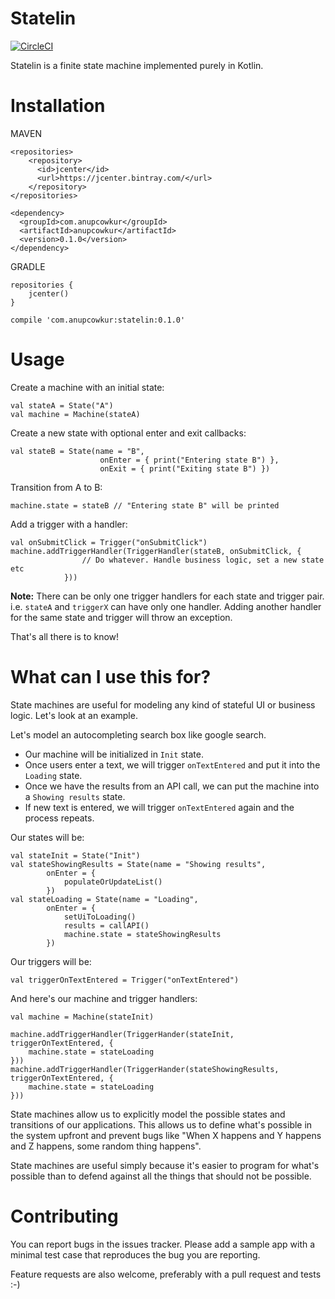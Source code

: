 # Statelin 
[![CircleCI](https://circleci.com/gh/anupcowkur/statelin.svg?style=svg&circle-token=1ded70d2f302eaa1ca4a304c084d8d3ef9c7171d)](https://circleci.com/gh/anupcowkur/statelin)

Statelin is a finite state machine implemented purely in Kotlin.

# Installation

MAVEN
```
<repositories>
    <repository>
      <id>jcenter</id>
      <url>https://jcenter.bintray.com/</url>
    </repository>
</repositories>
```
```
<dependency>
  <groupId>com.anupcowkur</groupId>
  <artifactId>anupcowkur</artifactId>
  <version>0.1.0</version>
</dependency>
```
GRADLE

```
repositories {
    jcenter()
}
```
```
compile 'com.anupcowkur:statelin:0.1.0'
```

# Usage
Create a machine with an initial state:
```
val stateA = State("A")
val machine = Machine(stateA)
```

Create a new state with optional enter and exit callbacks:
```
val stateB = State(name = "B",
                    onEnter = { print("Entering state B") },
                    onExit = { print("Exiting state B") })
```

Transition from A to B:
```
machine.state = stateB // "Entering state B" will be printed
```

Add a trigger with a handler:
```
val onSubmitClick = Trigger("onSubmitClick")
machine.addTriggerHandler(TriggerHandler(stateB, onSubmitClick, {
                // Do whatever. Handle business logic, set a new state etc
            }))
```

**Note:** There can be only one trigger handlers for each state and trigger pair.
i.e. `stateA` and `triggerX` can have only one handler. Adding another handler for the
same state and trigger will throw an exception. 

That's all there is to know!

# What can I use this for?
State machines are useful for modeling any kind of stateful UI or business
logic. Let's look at an example.

Let's model an autocompleting search box like google search.

- Our machine will be initialized in `Init` state.
- Once users enter a text, we will trigger `onTextEntered` and put it into the `Loading` state.
- Once we have the results from an API call, we can put the machine into a `Showing results` state. 
- If new text is entered, we will trigger `onTextEntered` again and the process repeats.

Our states will be:
```
val stateInit = State("Init")
val stateShowingResults = State(name = "Showing results",
        onEnter = {
            populateOrUpdateList()
        })
val stateLoading = State(name = "Loading",
        onEnter = {
            setUiToLoading()
            results = callAPI()
            machine.state = stateShowingResults
        })
```

Our triggers will be:
```
val triggerOnTextEntered = Trigger("onTextEntered")
```


And here's our machine and trigger handlers:

```
val machine = Machine(stateInit)

machine.addTriggerHandler(TriggerHander(stateInit, triggerOnTextEntered, {
    machine.state = stateLoading
}))
machine.addTriggerHandler(TriggerHander(stateShowingResults, triggerOnTextEntered, {
    machine.state = stateLoading
}))
```
  
State machines allow us to explicitly model the possible states and transitions of
our applications. This allows us to define what's possible in the system upfront
and prevent bugs like "When X happens and Y happens and Z happens, some random thing
happens". 


State machines are useful simply because it's easier to program for what's possible
 than to defend against all the things that should not be possible.
 
# Contributing
You can report bugs in the issues tracker. Please add a sample app
 with a minimal test case that reproduces the bug you are reporting.
 
Feature requests are also welcome, preferably with a pull request and tests :-)


  